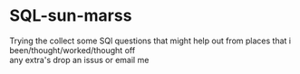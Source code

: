 # SQL-sun-marss
Trying the collect some SQl questions that might help out from places that i been/thought/worked/thought off
<br>
any extra's drop an issus or email me
